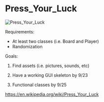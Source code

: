 # Press_Your_Luck
![Press_Your_Luck](http://www.buzzerblog.com/wp-content/uploads/2014/06/Press_Your_Luck_board.jpg)



Requirements:
- At least two classes (i.e. Board and Player)
- Randomization

Goals:

1. Find assets (i.e. pictures, sounds, etc)

2. Have a working GUI skeleton by 9/23 

3. Functional classes by 9/25

https://en.wikipedia.org/wiki/Press_Your_Luck
